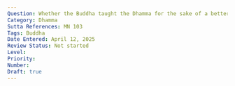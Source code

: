 ```yaml
---
Question: Whether the Buddha taught the Dhamma for the sake of a better rebirth?
Category: Dhamma
Sutta References: MN 103
Tags: Buddha
Date Entered: April 12, 2025
Review Status: Not started
Level: 
Priority: 
Number: 
Draft: true
---
```

